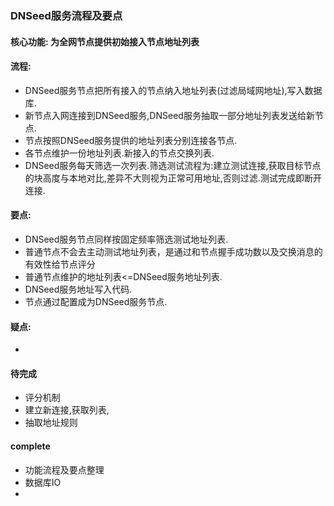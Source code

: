 ### DNSeed服务流程及要点
  #### 核心功能: 为全网节点提供初始接入节点地址列表
#### 流程:
  * DNSeed服务节点把所有接入的节点纳入地址列表(过滤局域网地址),写入数据库.
  * 新节点入网连接到DNSeed服务,DNSeed服务抽取一部分地址列表发送给新节点.
  * 节点按照DNSeed服务提供的地址列表分别连接各节点. 
  * 各节点维护一份地址列表.新接入的节点交换列表.
  * DNSeed服务每天筛选一次列表.筛选测试流程为:建立测试连接,获取目标节点的块高度与本地对比,差异不大则视为正常可用地址,否则过滤.测试完成即断开连接.
  
#### 要点:
  * DNSeed服务节点同样按固定频率筛选测试地址列表.
  * 普通节点不会去主动测试地址列表，是通过和节点握手成功数以及交换消息的有效性给节点评分
  * 普通节点维护的地址列表<=DNSeed服务地址列表.
  * DNSeed服务地址写入代码.
  * 节点通过配置成为DNSeed服务节点.
  
#### 疑点:
  * 


#### 待完成
  * 评分机制
  * 建立新连接,获取列表,
  * 抽取地址规则

#### complete
  * 功能流程及要点整理
  * 数据库IO
  * 

